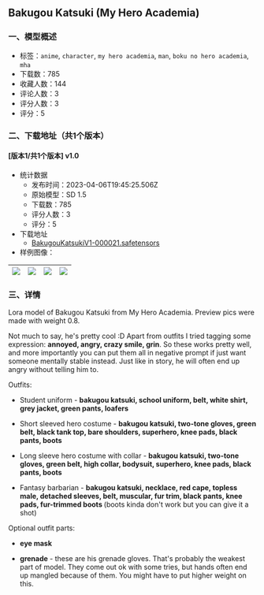 ## Bakugou Katsuki (My Hero Academia)
### 一、模型概述

- 标签：`anime`, `character`, `my hero academia`, `man`, `boku no hero academia`, `mha`
- 下载数：785
- 收藏人数：144
- 评论人数：3
- 评分人数：3
- 评分：5

### 二、下载地址（共1个版本）

#### [版本1/共1个版本] v1.0

- 统计数据
  - 发布时间：2023-04-06T19:45:25.506Z
  - 原始模型：SD 1.5
  - 下载数：785
  - 评分人数：3
  - 评分：5
- 下载地址
  - [BakugouKatsukiV1-000021.safetensors](https://civitai.com/api/download/models/38487)
- 样例图像：

| <img src="https://image.civitai.com/xG1nkqKTMzGDvpLrqFT7WA/5e4eca45-b71d-4744-6657-ebf69091dc00/width=450/425578.jpeg" /> | <img src="https://image.civitai.com/xG1nkqKTMzGDvpLrqFT7WA/ab13b8c6-831f-405b-7ac1-0ea746233400/width=450/425577.jpeg" /> | <img src="https://image.civitai.com/xG1nkqKTMzGDvpLrqFT7WA/db086f39-e825-47cc-b311-2d09f8388c00/width=450/425576.jpeg" /> | <img src="https://image.civitai.com/xG1nkqKTMzGDvpLrqFT7WA/6de53250-1087-4b3c-3f1d-c42a542cc700/width=450/425575.jpeg" /> |
| ---- | ---- | ---- | ---- |


### 三、详情
<p>Lora model of Bakugou Katsuki from My Hero Academia. Preview pics were made with weight 0.8.</p><p>Not much to say, he's pretty cool :D Apart from outfits I tried tagging some expression: <strong>annoyed, angry, crazy smile, grin</strong>. So these works pretty well, and more importantly you can put them all in negative prompt if just want someone mentally stable instead. Just like in story, he will often end up angry without telling him to.</p><p>Outfits:</p><ul><li><p>Student uniform - <strong>bakugou katsuki, school uniform, belt, white shirt, grey jacket, green pants, loafers</strong></p></li><li><p>Short sleeved hero costume - <strong>bakugou katsuki, two-tone gloves, green belt, black tank top, bare shoulders, superhero, knee pads, black pants, boots</strong></p></li><li><p>Long sleeve hero costume with collar - <strong>bakugou katsuki, two-tone gloves, green belt, high collar, bodysuit, superhero, knee pads, black pants, boots </strong></p></li><li><p>Fantasy barbarian - <strong>bakugou katsuki, necklace, red cape, topless male, detached sleeves, belt, muscular, fur trim, black pants, knee pads, fur-trimmed boots </strong>(boots kinda don't work but you can give it a shot)</p></li></ul><p>Optional outfit parts:</p><ul><li><p><strong>eye mask</strong></p></li><li><p><strong>grenade</strong> - these are his grenade gloves. That's probably the weakest part of model. They come out ok with some tries, but hands often end up mangled because of them. You might have to put higher weight on this.</p></li></ul>